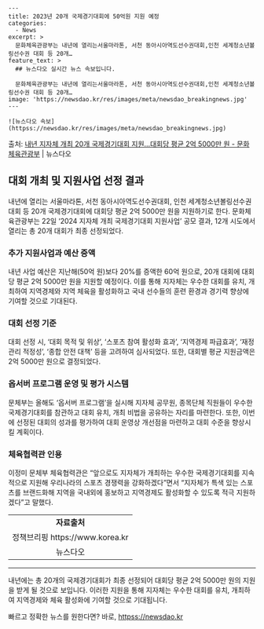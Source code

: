     ---
    title: 2023년 20개 국제경기대회에 50억원 지원 예정
    categories:
      - News
    excerpt: >
      문화체육관광부는 내년에 열리는서울마라톤, 서천 동아시아역도선수권대회,인천 세계청소년볼링선수권 대회 등 20개…
    feature_text: >
      ## 뉴스다오 실시간 뉴스 속보입니다.
    
      문화체육관광부는 내년에 열리는서울마라톤, 서천 동아시아역도선수권대회,인천 세계청소년볼링선수권 대회 등 20개…
    image: 'https://newsdao.kr/res/images/meta/newsdao_breakingnews.jpg'
    ---
    
    ![뉴스다오 속보](httpss://newsdao.kr/res/images/meta/newsdao_breakingnews.jpg)

<p>출처: <a href="httpss://newsdao.kr/2870" rel="dofollow">내년 지자체 개최 20개 국제경기대회 지원…대회당 평균 2억 5000만 원 - 문화체육관광부</a> | 뉴스다오</p>

<h2 data-ke-size="size26">대회 개최 및 지원사업 선정 결과</h2>
<p data-ke-size="size16">내년에 열리는 서울마라톤, 서천 동아시아역도선수권대회, 인천 세계청소년볼링선수권 대회 등 20개 국제경기대회에 대회당 평균 2억 5000만 원을 지원하기로 한다. 문화체육관광부는 22일 ‘2024 지자체 개최 국제경기대회 지원사업’ 공모 결과, 12개 시도에서 열리는 총 20개 대회가 최종 선정되었다. </p>

<h3>추가 지원사업과 예산 증액</h3>
<p data-ke-size="size16">내년 사업 예산은 지난해(50억 원)보다 20%를 증액한 60억 원으로, 20개 대회에 대회당 평균 2억 5000만 원을 지원할 예정이다. 이를 통해 지자체는 우수한 대회를 유치, 개최하여 지역경제와 지역 체육을 활성화하고 국내 선수들의 훈련 환경과 경기력 향상에 기여할 것으로 기대된다.</p>

<h3>대회 선정 기준</h3>
<p data-ke-size="size16">대회 선정 시, ‘대회 목적 및 위상’, ‘스포츠 참여 활성화 효과’, ‘지역경제 파급효과’, ‘재정관리 적정성’, ‘종합 안전 대책’ 등을 고려하여 심사되었다. 또한, 대회별 평균 지원금액은 2억 5000만 원으로 결정되었다.</p>

<h3>옵서버 프로그램 운영 및 평가 시스템</h3>
<p data-ke-size="size16">문체부는 올해도 ‘옵서버 프로그램’을 실시해 지자체 공무원, 종목단체 직원들이 우수한 국제경기대회를 참관하고 대회 유치, 개최 비법을 공유하는 자리를 마련한다. 또한, 이번에 선정된 대회의 성과를 평가하여 대회 운영상 개선점을 마련하고 대회 수준을 향상시킬 계획이다.</p>

<h3>체육협력관 인용</h3>
<p data-ke-size="size16">이정미 문체부 체육협력관은 “앞으로도 지자체가 개최하는 우수한 국제경기대회를 지속적으로 지원해 우리나라의 스포츠 경쟁력을 강화하겠다”면서 “지자체가 특색 있는 스포츠를 브랜드화해 지역을 국내외에 홍보하고 지역경제도 활성화할 수 있도록 적극 지원하겠다”고 말했다.</p>

<table>
  <tr>
    <td style="text-align: center; height: 17px;"><b>자료출처</b></td>
  </tr>
  <tr>
    <td style="text-align: center; height: 17px;">정책브리핑 https://www.korea.kr</td>
  </tr>
  <tr>
    <td style="text-align: center; height: 17px;">뉴스다오</td>
  </tr>
</table>

<hr>

<p data-ke-size="size16">내년에는 총 20개의 국제경기대회가 최종 선정되어 대회당 평균 2억 5000만 원의 지원을 받게 될 것으로 보입니다. 이러한 지원을 통해 지자체는 우수한 대회를 유치, 개최하여 지역경제와 체육 활성화에 기여할 것으로 기대됩니다.</p> 

빠르고 정확한 뉴스를 원한다면? 바로, <a href="httpss://newsdao.kr" rel="dofollow">httpss://newsdao.kr</a>


    